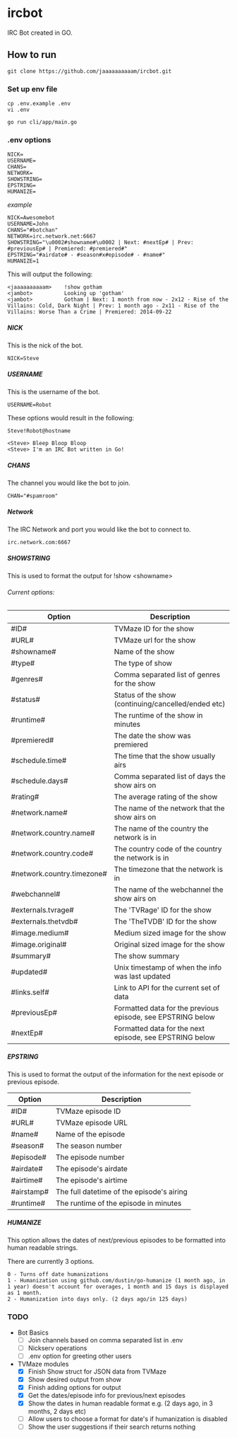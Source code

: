 # ircbot
IRC Bot created in GO.

## How to run

`git clone https://github.com/jaaaaaaaaaam/ircbot.git`

### Set up env file
```
cp .env.example .env
vi .env
```

`go run cli/app/main.go`

### .env options

```
NICK=
USERNAME=
CHANS=
NETWORK=
SHOWSTRING=
EPSTRING=
HUMANIZE=
```

_example_
```
NICK=Awesomebot
USERNAME=John
CHANS="#botchan"
NETWORK=irc.network.net:6667
SHOWSTRING="\u0002#showname#\u0002 | Next: #nextEp# | Prev: #previousEp# | Premiered: #premiered#"
EPSTRING="#airdate# - #season#x#episode# - #name#"
HUMANIZE=1
```

This will output the following:
```
<jaaaaaaaaaam>    !show gotham
<jambot>          Looking up 'gotham'
<jambot>          Gotham | Next: 1 month from now - 2x12 - Rise of the Villains: Cold, Dark Night | Prev: 1 month ago - 2x11 - Rise of the Villains: Worse Than a Crime | Premiered: 2014-09-22
```
##### NICK

This is the nick of the bot.

`NICK=Steve`


##### USERNAME

This is the username of the bot.

`USERNAME=Robot`

These options would result in the following:

`Steve!Robot@hostname`

```
<Steve> Bleep Bloop Bloop
<Steve> I'm an IRC Bot written in Go!
```

##### CHANS

The channel you would like the bot to join.

`CHAN="#spamroom"`

##### Network

The IRC Network and port you would like the bot to connect to.

`irc.network.com:6667`

##### SHOWSTRING

This is used to format the output for !show &lt;showname&gt;

###### Current options:
| Option | Description |
| --------- | --------------- |
| #ID# | TVMaze ID for the show |
| #URL# | TVMaze url for the show |
| #showname# | Name of the show |
| #type# | The type of show |
| #genres# | Comma separated list of genres for the show |
| #status# | Status of the show (continuing/cancelled/ended etc) |
| #runtime# | The runtime of the show in minutes |
| #premiered# | The date the show was premiered |
| #schedule.time# | The time that the show usually airs |
| #schedule.days# | Comma separated list of days the show airs on |
| #rating# | The average rating of the show |
| #network.name# | The name of the network that the show airs on |
| #network.country.name# | The name of the country the network is in |
| #network.country.code# | The country code of the country the network is in |
| #network.country.timezone# | The timezone that the network is in |
| #webchannel# | The name of the webchannel the show airs on |
| #externals.tvrage# | The 'TVRage' ID for the show |
| #externals.thetvdb# | The 'TheTVDB' ID for the show |
| #image.medium# | Medium sized image for the show |
| #image.original# | Original sized image for the show |
| #summary# | The show summary |
| #updated# | Unix timestamp of when the info was last updated |
| #links.self# | Link to API for the current set of data |
| #previousEp# | Formatted data for the previous episode, see EPSTRING below |
| #nextEp# | Formatted data for the next episode, see EPSTRING below |

##### EPSTRING

This is used to format the output of the information for the next episode or previous episode.

| Option | Description |
| --------- | --------------- |
| #ID# | TVMaze episode ID |
| #URL# | TVMaze episode URL |
| #name# | Name of the episode |
| #season# | The season number |
| #episode# | The episode number |
| #airdate# | The episode's airdate |
| #airtime# | The episode's airtime |
| #airstamp# | The full datetime of the episode's airing |
| #runtime# | The runtime of the episode in minutes |

##### HUMANIZE

This option allows the dates of next/previous episodes to be formatted into human readable strings.

There are currently 3 options.

```
0 - Turns off date humanizations
1 - Humanization using github.com/dustin/go-humanize (1 month ago, in 1 year) doesn't account for overages, 1 month and 15 days is displayed as 1 month.
2 - Humanization into days only. (2 days ago/in 125 days)
```

### TODO
- Bot Basics
  - [ ] Join channels based on comma separated list in .env
  - [ ] Nickserv operations
  - [ ] .env option for greeting other users
- TVMaze modules
  - [x] Finish Show struct for JSON data from TVMaze
  - [x] Show desired output from show
  - [x] Finish adding options for output
  - [x] Get the dates/episode info for previous/next episodes
  - [x] Show the dates in human readable format e.g. (2 days ago, in 3 months, 2 days etc)
  - [ ] Allow users to choose a format for date's if humanization is disabled
  - [ ] Show the user suggestions if their search returns nothing
